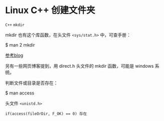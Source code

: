 # Linux C++ 创建文件夹
`C++` `mkdir`

mkdir 也有这个库函数，在头文件 `<sys/stat.h>` 中，可查手册：

$ man 2 mkdir

[参考blog](http://blog.csdn.net/mathgeophysics/article/details/10200317)

另有一些网页博客提到，用 direct.h 头文件的 mkdir 函数，可能是 windows 系统。 

判断文件或目录是否存在：

$ man access

头文件 `<unistd.h>`

`if(access(fileOrDir, F_OK) == 0) 存在`
